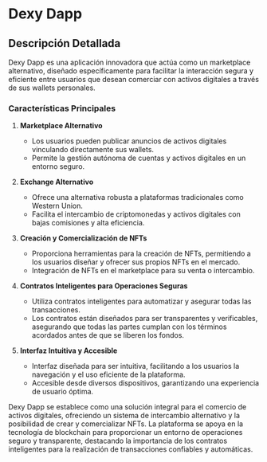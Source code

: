 # Dexy Dapp

## Descripción Detallada

Dexy Dapp es una aplicación innovadora que actúa como un marketplace alternativo, diseñado específicamente para facilitar la interacción segura y eficiente entre usuarios que desean comerciar con activos digitales a través de sus wallets personales.

### Características Principales

1. **Marketplace Alternativo**
   - Los usuarios pueden publicar anuncios de activos digitales vinculando directamente sus wallets.
   - Permite la gestión autónoma de cuentas y activos digitales en un entorno seguro.

2. **Exchange Alternativo**
   - Ofrece una alternativa robusta a plataformas tradicionales como Western Union.
   - Facilita el intercambio de criptomonedas y activos digitales con bajas comisiones y alta eficiencia.

3. **Creación y Comercialización de NFTs**
   - Proporciona herramientas para la creación de NFTs, permitiendo a los usuarios diseñar y ofrecer sus propios NFTs en el mercado.
   - Integración de NFTs en el marketplace para su venta o intercambio.

4. **Contratos Inteligentes para Operaciones Seguras**
   - Utiliza contratos inteligentes para automatizar y asegurar todas las transacciones.
   - Los contratos están diseñados para ser transparentes y verificables, asegurando que todas las partes cumplan con los términos acordados antes de que se liberen los fondos.

5. **Interfaz Intuitiva y Accesible**
   - Interfaz diseñada para ser intuitiva, facilitando a los usuarios la navegación y el uso eficiente de la plataforma.
   - Accesible desde diversos dispositivos, garantizando una experiencia de usuario óptima.

Dexy Dapp se establece como una solución integral para el comercio de activos digitales, ofreciendo un sistema de intercambio alternativo y la posibilidad de crear y comercializar NFTs. La plataforma se apoya en la tecnología de blockchain para proporcionar un entorno de operaciones seguro y transparente, destacando la importancia de los contratos inteligentes para la realización de transacciones confiables y automáticas.

